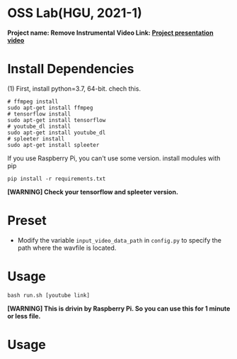 # OSS Lab(HGU, 2021-1)
**Project name: Remove Instrumental**
**Video Link: [Project presentation video](https://youtu.be/GYCX6G9wAZw)**
# Install Dependencies

(1) First, install python=3.7, 64-bit. chech this.
```
# ffmpeg install
sudo apt-get install ffmpeg
# tensorflow install
sudo apt-get install tensorflow
# youtube_dl install
sudo apt-get install youtube_dl
# spleeter install
sudo apt-get install spleeter
```
If you use Raspberry Pi, you can't use some version. install modules with pip
```
pip install -r requirements.txt
```
**[WARNING] Check your tensorflow and spleeter version.**


# Preset

* Modify the variable ``input_video_data_path`` in ``config.py`` to specify the path where the wavfile is located.

# Usage
```
bash run.sh [youtube link]
```
**[WARNING] This is drivin by Raspberry Pi. So you can use this for 1 minute or less file.**



# Usage